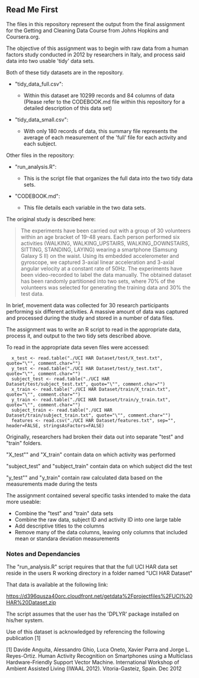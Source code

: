 
## Read Me First

The files in this repository represent the output from the final assignment for the Getting and Cleaning Data Course from Johns Hopkins and Coursera.org.

The objective of this assignment was to begin with raw data from a human factors study conducted in 2012 by researchers in Italy, and process said data into two usable 'tidy' data sets.

Both of these tidy datasets are in the repository.

*   "tidy_data_full.csv": 
    * Within this dataset are 10299 records and 84 columns of data (Please refer to the CODEBOOK.md file within this repository for a detailed description of this data set)

*   "tidy_data_small.csv":
    * With only 180 records of data, this summary file represents the average of each measurement of the 'full' file for each activity and each subject.
    
Other files in the repository:

*  "run_analysis.R":
    * This is the script file that organizes the full data into the two tidy data sets.
    
*   "CODEBOOK.md":
    * This file details each variable in the two data sets.

The original study is described here:

> The experiments have been carried out with a group of 30 volunteers within an age bracket of 19-48 years. Each person performed six activities (WALKING, WALKING_UPSTAIRS, WALKING_DOWNSTAIRS, SITTING, STANDING, LAYING) wearing a smartphone (Samsung Galaxy S II) on the waist. Using its embedded accelerometer and gyroscope, we captured 3-axial linear acceleration and 3-axial angular velocity at a constant rate of 50Hz. The experiments have been video-recorded to label the data manually. The obtained dataset has been randomly partitioned into two sets, where 70% of the volunteers was selected for generating the training data and 30% the test data. 

In brief, movement data was collected for 30 research participants performing six different activities.  A massive amount of data was captured and processed during the study and stored in a number of data files.

The assignment was to write an R script to read in the appropriate data, process it, and output to the two tidy sets described above.

To read in the appropriate data seven files were accessed:

      x_test <- read.table("./UCI HAR Dataset/test/X_test.txt", quote="\"", comment.char="")
      y_test <- read.table("./UCI HAR Dataset/test/y_test.txt", quote="\"", comment.char="")  
      subject_test <- read.table("./UCI HAR Dataset/test/subject_test.txt", quote="\"", comment.char="") 
      x_train <- read.table("./UCI HAR Dataset/train/X_train.txt", quote="\"", comment.char="")
      y_train <- read.table("./UCI HAR Dataset/train/y_train.txt", quote="\"", comment.char="")  
      subject_train <- read.table("./UCI HAR Dataset/train/subject_train.txt", quote="\"", comment.char="")
      features <- read.csv("./UCI HAR Dataset/features.txt", sep="", header=FALSE, stringsAsFactors=FALSE)

Originally, researchers had broken their data out into separate "test" and "train" folders.  

"X_test"" and "X_train" contain data on which activity was performed

"subject_test" and "subject_train" contain data on which subject did the test

"y_test"" and "y_train" contain raw calculated data based on the measurements made during the tests

The assignment contained several specific tasks intended to make the data more useable:

* Combine the "test" and "train" data sets
* Combine the raw data, subject ID and activity ID into one large table
* Add descriptive titles to the columns
* Remove many of the data columns, leaving only columns that included mean or standara deviation measurements
     

### Notes and Dependancies

The "run_analysis.R" script requires that that the full UCI HAR data set reside in the users R working directory in a folder named "UCI HAR Dataset"

That data is available at the following link:

https://d396qusza40orc.cloudfront.net/getdata%2Fprojectfiles%2FUCI%20HAR%20Dataset.zip

The script assumes that the user has the 'DPLYR' package installed on his/her system.


Use of this dataset is acknowledged by referencing the following publication [1] 

[1] Davide Anguita, Alessandro Ghio, Luca Oneto, Xavier Parra and Jorge L. Reyes-Ortiz. Human Activity Recognition on Smartphones using a Multiclass Hardware-Friendly Support Vector Machine. International Workshop of Ambient Assisted Living (IWAAL 2012). Vitoria-Gasteiz, Spain. Dec 2012

